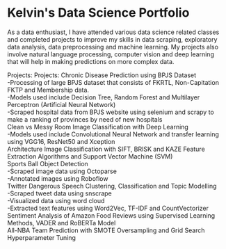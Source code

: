 ﻿# Kelvin's Data Science Portfolio
As a data enthusiast, I have attended various data science related classes and completed projects to improve my skills in data scraping, exploratory data analysis, data preprocessing and machine learning. My projects also involve natural language processing, computer vision and deep learning that will help in making predictions on more complex data.

Projects:
Projects:
Chronic Disease Prediction using BPJS Dataset  
-Processing of large BPJS dataset that consists of FKRTL, Non-Capitation FKTP and Membership data.  
-Models used include Decision Tree, Random Forest and Multilayer Perceptron (Artificial Neural Network)  
-Scraped hospital data from BPJS website using selenium and scrapy to make a ranking of provinces by need of new hospitals  
Clean vs Messy Room Image Classification with Deep Learning  
-Models used include Convolutional Neural Network and transfer learning using VGG16, ResNet50 and Xception  
Architecture Image Classification with SIFT, BRISK and KAZE Feature Extraction Algorithms and Support Vector Machine (SVM)  
Sports Ball Object Detection  
-Scraped image data using Octoparse  
-Annotated images using Roboflow  
Twitter Dangerous Speech Clustering, Classification and Topic Modelling  
-Scraped tweet data using snscrape  
-Visualized data using word cloud  
-Extracted text features using Word2Vec, TF-IDF and CountVectorizer  
Sentiment Analysis of Amazon Food Reviews using Supervised Learning Methods, VADER and RoBERTa Model  
All-NBA Team Prediction with SMOTE Oversampling and Grid Search Hyperparameter Tuning
